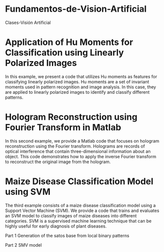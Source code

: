 # Fundamentos-de-Vision-Artificial
Clases-Visión Artificial

# Application of Hu Moments for Classification using Linearly Polarized Images

In this example, we present a code that utilizes Hu moments as features for classifying linearly polarized images. Hu moments are a set of invariant moments used in pattern recognition and image analysis. In this case, they are applied to linearly polarized images to identify and classify different patterns.


# Hologram Reconstruction using Fourier Transform in Matlab

In this second example, we provide a Matlab code that focuses on hologram reconstruction using the Fourier transform. Holograms are records of optical interference that contain three-dimensional information about an object. This code demonstrates how to apply the inverse Fourier transform to reconstruct the original image from the hologram.


# Maize Disease Classification Model using SVM

The third example consists of a maize disease classification model using a Support Vector Machine (SVM). We provide a code that trains and evaluates an SVM model to classify images of maize diseases into different categories. SVM is a supervised machine learning technique that can be highly useful for early diagnosis of plant diseases.

Part 1 
Generation of the satos base from local binary patterns 


Part 2 
SMV model 
